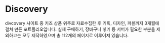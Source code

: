 # Discovery
divcovery 사이트 중 키즈 상품 위주로 자료수집한 후 기획, 디자인, 퍼블까지 3개월에 걸쳐 만든 포트폴리오입니다.
실제 구매하기, 장바구니 넣기 등 서버가 필요한 부분을 제외하고는 모두 제작하였으며 총 112개의 페이지로 이루어져 있습니다.
